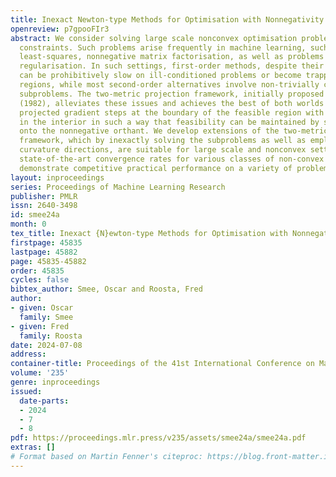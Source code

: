 ```yaml
---
title: Inexact Newton-type Methods for Optimisation with Nonnegativity Constraints
openreview: p7gpooFIr3
abstract: We consider solving large scale nonconvex optimisation problems with nonnegativity
  constraints. Such problems arise frequently in machine learning, such as nonnegative
  least-squares, nonnegative matrix factorisation, as well as problems with sparsity-inducing
  regularisation. In such settings, first-order methods, despite their simplicity,
  can be prohibitively slow on ill-conditioned problems or become trapped near saddle
  regions, while most second-order alternatives involve non-trivially challenging
  subproblems. The two-metric projection framework, initially proposed by Bertsekas
  (1982), alleviates these issues and achieves the best of both worlds by combining
  projected gradient steps at the boundary of the feasible region with Newton steps
  in the interior in such a way that feasibility can be maintained by simple projection
  onto the nonnegative orthant. We develop extensions of the two-metric projection
  framework, which by inexactly solving the subproblems as well as employing non-positive
  curvature directions, are suitable for large scale and nonconvex settings. We obtain
  state-of-the-art convergence rates for various classes of non-convex problems and
  demonstrate competitive practical performance on a variety of problems.
layout: inproceedings
series: Proceedings of Machine Learning Research
publisher: PMLR
issn: 2640-3498
id: smee24a
month: 0
tex_title: Inexact {N}ewton-type Methods for Optimisation with Nonnegativity Constraints
firstpage: 45835
lastpage: 45882
page: 45835-45882
order: 45835
cycles: false
bibtex_author: Smee, Oscar and Roosta, Fred
author:
- given: Oscar
  family: Smee
- given: Fred
  family: Roosta
date: 2024-07-08
address:
container-title: Proceedings of the 41st International Conference on Machine Learning
volume: '235'
genre: inproceedings
issued:
  date-parts:
  - 2024
  - 7
  - 8
pdf: https://proceedings.mlr.press/v235/assets/smee24a/smee24a.pdf
extras: []
# Format based on Martin Fenner's citeproc: https://blog.front-matter.io/posts/citeproc-yaml-for-bibliographies/
---
```

